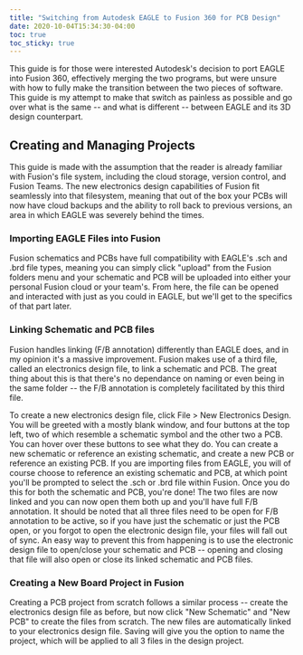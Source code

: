 ```yaml
---
title: "Switching from Autodesk EAGLE to Fusion 360 for PCB Design"
date: 2020-10-04T15:34:30-04:00
toc: true
toc_sticky: true
---
```


This guide is for those were interested Autodesk's decision to port EAGLE into Fusion 360, effectively merging the two programs, but were unsure with how to fully make the transition between the two pieces of software. This guide is my attempt to make that switch as painless as possible and go over what is the same -- and what is different -- between EAGLE and its 3D design counterpart.

## Creating and Managing Projects
This guide is made with the assumption that the reader is already familiar with Fusion's file system, including the cloud storage, version control, and Fusion Teams. The new electronics design capabilities of Fusion fit seamlessly into that filesystem, meaning that out of the box your PCBs will now have cloud backups and the ability to roll back to previous versions, an area in which EAGLE was severely behind the times. 

### Importing EAGLE Files into Fusion

Fusion schematics and PCBs have full compatibility with EAGLE's .sch and .brd file types, meaning you can simply click "upload" from the Fusion folders menu and your schematic and PCB will be uploaded into either your personal Fusion cloud or your team's. From here, the file can be opened and interacted with just as you could in EAGLE, but we'll get to the specifics of that part later. 

### Linking Schematic and PCB files

Fusion handles linking (F/B annotation) differently than EAGLE does, and in my opinion it's a massive improvement. Fusion makes use of a third file, called an electronics design file, to link a schematic and PCB. The great thing about this is that there's no dependance on naming or even being in the same folder -- the F/B annotation is completely facilitated by this third file. 

To create a new electronics design file, click File > New Electronics Design. You will be greeted with a mostly blank window, and four buttons at the top left, two of which resemble a schematic symbol and the other two a PCB. You can hover over these buttons to see what they do. You can create a new schematic or reference an existing schematic, and create a new PCB or reference an existing PCB. If you are importing files from EAGLE, you will of course choose to reference an existing schematic and PCB, at which point you'll be prompted to select the .sch or .brd file within Fusion. Once you do this for both the schematic and PCB, you're done! The two files are now linked and you can now open them both up and you'll have full F/B annotation. It should be noted that all three files need to be open for F/B annotation to be active, so if you have just the schematic or just the PCB open, or you forgot to open the electronic design file, your files will fall out of sync. An easy way to prevent this from happening is to use the electronic design file to open/close your schematic and PCB -- opening and closing that file will also open or close its linked schematic and PCB files.

### Creating a New Board Project in Fusion

Creating a PCB project from scratch follows a similar process -- create the electronics design file as before, but now click "New Schematic" and "New PCB" to create the files from scratch. The new files are automatically linked to your electronics design file. Saving will give you the option to name the project, which will be applied to all 3 files in the design project.

